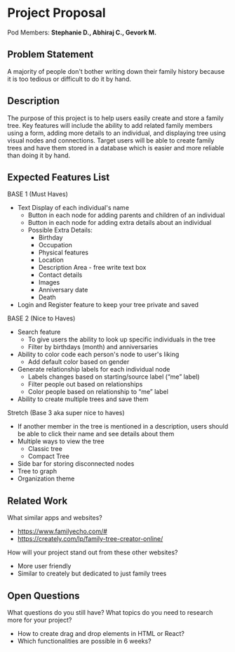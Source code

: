# Project Proposal

Pod Members: **Stephanie D., Abhiraj C., Gevork M.**

## Problem Statement

A majority of people don't bother writing down their family history because it is too tedious or difficult to do it by hand. 

## Description

The purpose of this project is to help users easily create and store a family tree. Key features will include the ability to add related family members using a form, adding more details to an individual, and displaying tree using visual nodes and connections. Target users will be able to create family trees and have them stored in a database which is easier and more reliable than doing it by hand. 

## Expected Features List

BASE 1 (Must Haves)
- Text Display of each individual's name
  - Button in each node for adding parents and children of an individual
  - Button in each node for adding extra details about an individual
  - Possible Extra Details:
    - Birthday 
    - Occupation 
    - Physical features
    - Location
    - Description Area - free write text box
    - Contact details
    - Images
    - Anniversary date
    - Death
- Login and Register feature to keep your tree private and saved

BASE 2 (Nice to Haves)
- Search feature 
  - To give users the ability to look up specific individuals in the tree
  - Filter by birthdays (month) and anniversaries
- Ability to color code each person's node to user's liking
  - Add default color based on gender
- Generate relationship labels for each individual node
  - Labels changes based on starting/source label (“me” label)
  - Filter people out based on relationships
  - Color people based on relationship to “me” label
- Ability to create multiple trees and save them

Stretch (Base 3 aka super nice to haves)
- If another member in the tree is mentioned in a description, users should be able to click their name and see details about them
- Multiple ways to view the tree
  - Classic tree
  - Compact Tree
- Side bar for storing disconnected nodes
- Tree to graph
- Organization theme


## Related Work

What similar apps and websites? 
- https://www.familyecho.com/#
- https://creately.com/lp/family-tree-creator-online/

How will your project stand out from these other websites?
- More user friendly 
- Similar to creately but dedicated to just family trees

## Open Questions

What questions do you still have? What topics do you need to research more for your project?
- How to create drag and drop elements in HTML or React?
- Which functionalities are possible in 6 weeks?
